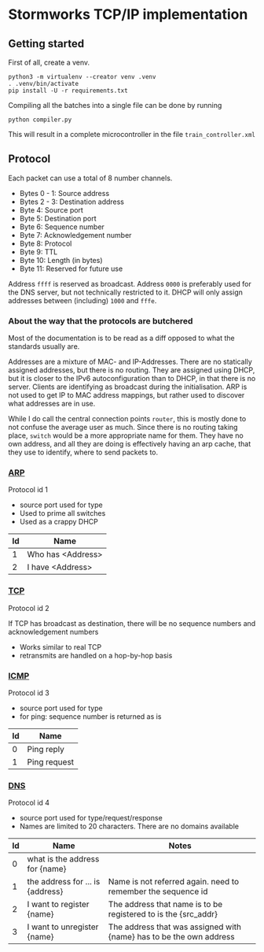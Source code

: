 # Stormworks TCP/IP implementation

## Getting started

First of all, create a venv.

```shell
python3 -m virtualenv --creator venv .venv
. .venv/bin/activate
pip install -U -r requirements.txt
```

Compiling all the batches into a single file can be done by running

```shell
python compiler.py
```

This will result in a complete microcontroller in the file `train_controller.xml`

## Protocol

Each packet can use a total of 8 number channels.

 - Bytes 0 - 1: Source address
 - Bytes 2 - 3: Destination address
 - Byte 4: Source port
 - Byte 5: Destination port
 - Byte 6: Sequence number
 - Byte 7: Acknowledgement number
 - Byte 8: Protocol
 - Byte 9: TTL
 - Byte 10: Length (in bytes)
 - Byte 11: Reserved for future use

Address `ffff` is reserved as broadcast.
Address `0000` is preferably used for the DNS server, but not technically restricted to it.
DHCP will only assign addresses between (including) `1000` and `fffe`.

### About the way that the protocols are butchered

Most of the documentation is to be read as a diff opposed to what the standards usually are.

Addresses are a mixture of MAC- and IP-Addresses. There are no statically assigned addresses, but there is no routing.
They are assigned using DHCP, but it is closer to the IPv6 autoconfiguration than to DHCP, in that there is no server.
Clients are identifying as broadcast during the initialisation. ARP is not used to get IP to MAC address mappings, but
rather used to discover what addresses are in use.

While I do call the central connection points `router`, this is mostly done to not confuse the average user as much.
Since there is no routing taking place, `switch` would be a more appropriate name for them.
They have no own address, and all they are doing is effectively having an arp cache, that they use to identify, where
to send packets to.

### [ARP](https://en.wikipedia.org/wiki/Address_Resolution_Protocol)

Protocol id 1

 - source port used for type
 - Used to prime all switches
 - Used as a crappy DHCP

| Id | Name                |
|----|---------------------|
| 1  | Who has \<Address\> |
| 2  | I have \<Address\>  |

### [TCP](https://en.wikipedia.org/wiki/Transmission_Control_Protocol)

Protocol id 2

If TCP has broadcast as destination, there will be no sequence numbers and acknowledgement numbers

 - Works similar to real TCP
 - retransmits are handled on a hop-by-hop basis

### [ICMP](https://en.wikipedia.org/wiki/Internet_Control_Message_Protocol)

Protocol id 3

 - source port used for type
 - for ping: sequence number is returned as is

| Id | Name         |
|----|--------------|
| 0  | Ping reply   |
| 1  | Ping request |

### [DNS](https://en.wikipedia.org/wiki/Domain_Name_System)

Protocol id 4
 - source port used for type/request/response
 - Names are limited to 20 characters. There are no domains available

| Id | Name                             | Notes                                                               |
|----|----------------------------------|---------------------------------------------------------------------|
| 0  | what is the address for {name}   |                                                                     |
| 1  | the address for ... is {address} | Name is not referred again. need to remember the sequence id        |
| 2  | I want to register {name}        | The address that name is to be registered to is the {src_addr}      |
| 3  | I want to unregister {name}      | The address that was assigned with {name} has to be the own address |
